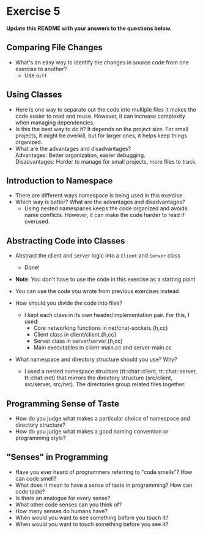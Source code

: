 # Exercise 5

**Update this README with your answers to the questions below.**

## Comparing File Changes

- What's an easy way to identify the changes in source code from one exercise to another?
  - Use `diff` 

## Using Classes

- Here is one way to separate out the code into multiple files
  It makes the code easier to read and reuse. However, it can increase complexity when managing dependencies.
- Is this the best way to do it? 
  It depends on the project size. For small projects, it might be overkill, but for larger ones, it helps keep things organized.
- What are the advantages and disadvantages?  
  Advantages: Better organization, easier debugging.  
  Disadvantages: Harder to manage for small projects, more files to track.

## Introduction to Namespace

- There are different ways namespace is being used in this exercise
- Which way is better? What are the advantages and disadvantages?
  - Using nested namespaces keeps the code organized and avoids name conflicts. However, it can make the code harder to read if overused.

## Abstracting Code into Classes

- Abstract the client and server logic into a `Client` and `Server` class
  - Done!
- **Note**: You don't have to use the code in this exercise as a starting point
- You can use the code you wrote from previous exercises instead
- How should you divide the code into files?
  - I kept each class in its own header/implementation pair. For this, I used:
    - Core networking functions in net/chat-sockets.{h,cc}
    - Client class in client/client.{h,cc}
    - Server class in server/server.{h,cc}
    - Main executables in client-main.cc and server-main.cc

- What namespace and directory structure should you use? Why?
  - I used a nested namespace structure (tt::chat::client, tt::chat::server, tt::chat::net) that mirrors the directory structure (src/client, src/server, src/net). The directories group related files together.

## Programming Sense of Taste

- How do you judge what makes a particular choice of namespace and directory
  structure? 
- How do you judge what makes a good naming convention or programming style?

## "Senses" in Programming

- Have you ever heard of programmers referring to "code smells"? How can code
  smell?
- What does it mean to have a sense of taste in programming? How can code
  taste?
- Is there an analogue for every sense?
- What other code senses can you think of?
- How many senses do humans have?
- When would you want to see something before you touch it?
- When would you want to touch something before you see it?